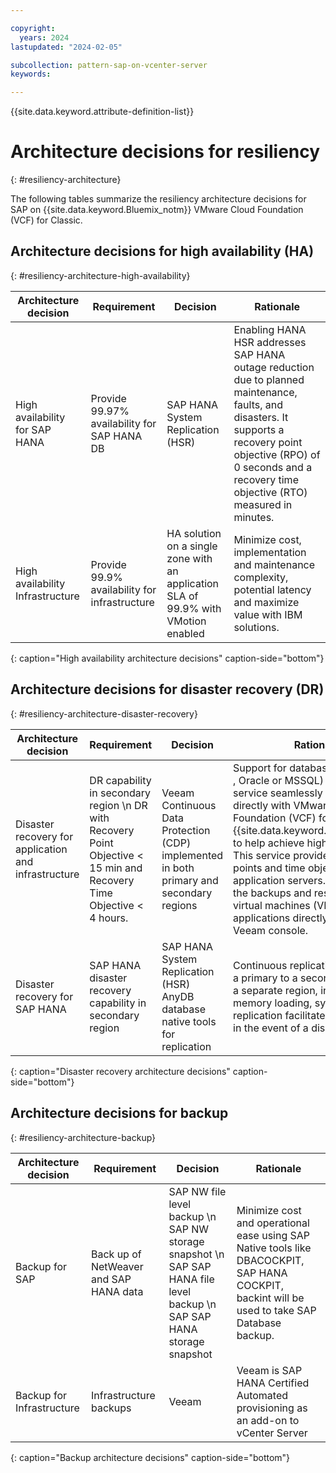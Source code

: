 ```yaml
---

copyright:
  years: 2024
lastupdated: "2024-02-05"

subcollection: pattern-sap-on-vcenter-server
keywords:

---
```


{{site.data.keyword.attribute-definition-list}}

# Architecture decisions for resiliency
{: #resiliency-architecture}

The following tables summarize the resiliency architecture decisions for SAP on {{site.data.keyword.Bluemix_notm}} VMware Cloud Foundation (VCF) for Classic.

## Architecture decisions for high availability (HA)
{: #resiliency-architecture-high-availability}

| Architecture decision | Requirement | Decision | Rationale |
| -------------- | -------------- | -------------- | -------------- |
| High availability for SAP HANA       | Provide 99.97% availability for SAP HANA DB   | SAP HANA System Replication (HSR)                                                  | Enabling HANA HSR addresses SAP HANA outage reduction due to planned maintenance, faults, and disasters. It supports a recovery point objective (RPO) of 0 seconds and a recovery time objective (RTO) measured in minutes. |
| High availability Infrastructure | Provide 99.9% availability for infrastructure | HA solution on a single zone with an application SLA of 99.9% with VMotion enabled | Minimize cost, implementation and maintenance complexity, potential latency and maximize value with IBM solutions.                                                                                                          |
{: caption="High availability architecture decisions" caption-side="bottom"}

## Architecture decisions for disaster recovery (DR)
{: #resiliency-architecture-disaster-recovery}

| Architecture decision | Requirement | Decision | Rationale |
| -------------- | -------------- | -------------- | -------------- |
| Disaster recovery for application and infrastructure  | DR capability in secondary region \n  DR with Recovery Point Objective \< 15 min and Recovery Time Objective \< 4 hours. | Veeam Continuous Data Protection (CDP) implemented in both primary and secondary regions                   | Support for databases (SAP HANA , Oracle or MSSQL) \n  Veeam service seamlessly integrates directly with VMware Cloud Foundation (VCF) for Classic on {{site.data.keyword.Bluemix_notm}} to help achieve high availability. This service provides recovery points and time objectives for SAP application servers. Controls both the backups and restores of all virtual machines (VMs) for SAP applications directly from the Veeam console. |
| Disaster recovery for SAP HANA                    | SAP HANA disaster recovery capability in secondary region                                         | SAP HANA System Replication (HSR) AnyDB database native tools for replication | Continuous replication of data from a primary to a secondary system in a separate region, including in-memory loading, system replication facilitates rapid failover in the event of a disaster                                                                                                                                                                               |
{: caption="Disaster recovery architecture decisions" caption-side="bottom"}

## Architecture decisions for backup
{: #resiliency-architecture-backup}

| Architecture decision | Requirement | Decision | Rationale |
| -------------- | -------------- | -------------- | -------------- |
| Backup for SAP              | Back up of NetWeaver and SAP HANA data | SAP NW file level backup  \n SAP NW storage snapshot  \n SAP SAP HANA file level backup  \n SAP SAP HANA storage snapshot | Minimize cost and operational ease using SAP Native tools like DBACOCKPIT, SAP HANA COCKPIT, backint will be used to take SAP Database backup. |
| Backup for Infrastructure   | Infrastructure backups                 | Veeam                                                                                                         | Veeam is SAP HANA Certified Automated provisioning as an add-on to vCenter Server                                                              |
{: caption="Backup architecture decisions" caption-side="bottom"}
